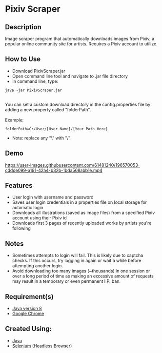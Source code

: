 
# Pixiv Scraper

## Description

Image scraper program that automatically downloads images from Pixiv, a popular online community site for artists. Requires a Pixiv account to utilize. <br>

## How to Use
<ul>
<li>
Download PixivScraper.jar
</li>
<li>
Open command line tool and navigate to .jar file directory
</li>
<li>
In command line, type: </li>
</ul>

```
java -jar PixivScraper.jar
```
<br>
You can set a custom download directory in the config.properties file by adding a new property called "folderPath".
<br>
<br>
Example:

```
folderPath=C:/User/[User Name]/[Your Path Here]
```
<ul>
<li>
Note: replace any "\" with "/".
</li>
</ul>

## Demo <br>


https://user-images.githubusercontent.com/61481240/196570053-cddde099-a191-42a4-b32b-1bda568abb1e.mp4



## Features <br>
<ul>
<li>
User login with username and password
</li>
<li>
Saves user login credentials in a properties file on local storage for automatic login
</li>
<li>
Downloads all illustrations (saved as image files) from a specified Pixiv account using their Pixiv id
</li>
<li>
Downloads first 3 pages of recently uploaded works by artists you're following
</li>
</ul>

## Notes <br>
<ul>
<li>
Sometimes attempts to login will fail. This is likely due to captcha checks. If this occurs, try logging in again or wait a while before attempting another login.
</li>
<li>
Avoid downloading too many images (~thousands) in one session or over a long period of time as making an excessive amount of requests may result in a temporary or even permanent I.P. ban.
</li>
</ul>

## Requirement(s) <br>
<ul>
<li><a href="https://www.java.com/en/")>Java version 8</a></li>
<li><a href ="https://www.google.com/chrome/" >Google Chrome</a>
</ul>

## Created Using:
<ul>
<li>
<a href="https://www.java.com/en/")>Java</a>
</li>
<li>
<a href="https://www.selenium.dev/">Selenium</a> (Headless Browser)
</li>
</ul>

